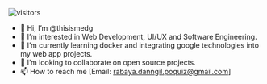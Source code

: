 ![visitors](https://vbr.wocr.tk/badge?page_id=thisismedg.thisismedg&color=00cf00)
- 👋 Hi, I’m @thisismedg
- 👀 I’m interested in Web Development, UI/UX and Software Engineering.
- 🌱 I’m currently learning docker and integrating google technologies into my web app projects.
- 💞️ I’m looking to collaborate on open source projects.
- 📫 How to reach me [Email: rabaya.danngil.poquiz@gmail.com]

<!---
thisismedg/thisismedg is a ✨ special ✨ repository because its `README.md` (this file) appears on your GitHub profile.
You can click the Preview link to take a look at your changes.
--->
